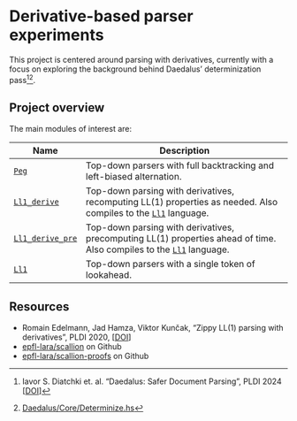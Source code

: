 # Derivative-based parser experiments

This project is centered around parsing with derivatives, currently with a focus
on exploring the background behind Daedalus’ determinization pass[^daedalus-paper][^daedalus-code].

## Project overview

The main modules of interest are:

| Name | Description |
| ---- | ----------- |
| [`Peg`] | Top-down parsers with full backtracking and left-biased alternation. |
| [`Ll1_derive`] | Top-down parsing with derivatives, recomputing LL(1) properties as needed. Also compiles to the [`Ll1`] language. |
| [`Ll1_derive_pre`] | Top-down parsing with derivatives, precomputing LL(1) properties ahead of time. Also compiles to the [`Ll1`] language. |
| [`Ll1`] | Top-down parsers with a single token of lookahead. |

[`Peg`]: lib/syntax/ll.ml
[`Ll1_derive`]: lib/syntax/ll1_derive.ml
[`Ll1_derive_pre`]: lib/syntax/ll1_derive_precomp.ml
[`Ll1`]: lib/syntax/ll1.ml

## Resources

- Romain Edelmann, Jad Hamza, Viktor Kunčak, “Zippy LL(1) parsing with derivatives”, PLDI 2020, [[DOI](https://doi.org/10.1145/3385412.3385992)]
- [epfl-lara/scallion](https://github.com/epfl-lara/scallion) on Github
- [epfl-lara/scallion-proofs](https://github.com/epfl-lara/scallion-proofs) on Github

[^daedalus-paper]: Iavor S. Diatchki et. al. “Daedalus: Safer Document Parsing”, PLDI 2024 [[DOI](https://doi.org/10.1145/3656410)]
[^daedalus-code]: [Daedalus/Core/Determinize.hs](https://github.com/GaloisInc/daedalus/blob/347ab98b175201e5e41ee5a935fa2a6ed5d89cb2/daedalus-core/src/Daedalus/Core/Determinize.hs)
